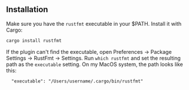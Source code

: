 ## Installation

Make sure you have the `rustfmt` executable in your $PATH. Install it with Cargo:

```sh
cargo install rustfmt
```

If the plugin can't find the executable, open Preferences -> Package Settings ->
RustFmt -> Settings. Run `which rustfmt` and set the resulting path as the
`executable` setting. On my MacOS system, the path looks like this:

```sublime-settings
  "executable": "/Users/username/.cargo/bin/rustfmt"
```
